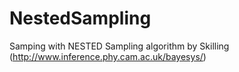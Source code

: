 NestedSampling
==============

Samping with NESTED Sampling algorithm by Skilling (http://www.inference.phy.cam.ac.uk/bayesys/)
